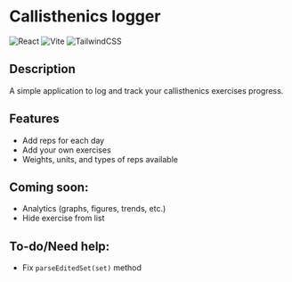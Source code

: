 # Callisthenics logger

![React](https://img.shields.io/badge/React-^18.3.1-blue)
![Vite](https://img.shields.io/badge/Vite-^5.3.4-yellow)
![TailwindCSS](https://img.shields.io/badge/TailwindCSS-^3.4.5-green)

## Description
A simple application to log and track your callisthenics exercises progress.

## Features
- Add reps for each day
- Add your own exercises
- Weights, units, and types of reps available

## Coming soon:
- Analytics (graphs, figures, trends, etc.)
- Hide exercise from list

## To-do/Need help:
- Fix `parseEditedSet(set)` method